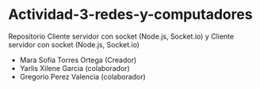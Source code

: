 # Actividad-3-redes-y-computadores
Repositorio Cliente servidor con socket (Node.js, Socket.io) y Cliente servidor con socket (Node.js, Socket.io)

- Mara Sofia Torres Ortega (Creador)
- Yarlis Xilene Garcia (colaborador)
- Gregorio Perez Valencia (colaborador)
